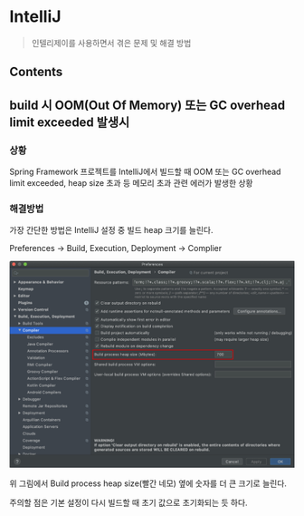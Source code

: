 # IntelliJ
> 인텔리제이를 사용하면서 겪은 문제 및 해결 방법

## Contents


## build 시 OOM(Out Of Memory) 또는 GC overhead limit exceeded 발생시

### 상황
Spring Framework 프로젝트를 IntelliJ에서 빌드할 때 OOM 또는 GC overhead limit exceeded, heap size 초과 등 메모리 초과 관련 에러가 발생한 상황

### 해결방법
가장 간단한 방법은 IntelliJ 설정 중 빌드 heap 크기를 늘린다.

Preferences -> Build, Execution, Deployment -> Complier

![해당 Preferences](./images/preferences_complier.png)

위 그림에서 Build process heap size(빨간 네모) 옆에 숫자를 더 큰 크기로 늘린다.

주의할 점은 기본 설정이 다시 빌드할 때 초기 값으로 초기화되는 듯 하다.
